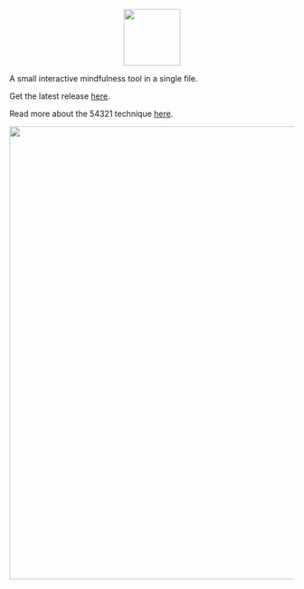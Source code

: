 <p align="center">
  <img src="https://i.imgur.com/9RnSe7Z.png" width = "100" />
</p>

A small interactive mindfulness tool in a single file.

Get the latest release [here](https://github.com/AlexBridgez/54321/releases/latest).

Read more about the 54321 technique [here](https://insighttimer.com/blog/54321-grounding-technique/).

<p align = "center">
  <img src = https://i.imgur.com/j4P6laJ.png width = "800" />
<p>





